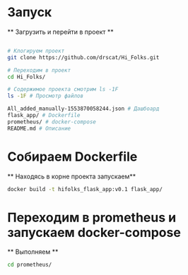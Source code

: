 # Запуск

** Загрузить и перейти в проект  **

```sh

# Клогируем проект
git clone https://github.com/drscat/Hi_Folks.git

# Переходим в проект
cd Hi_Folks/

# Содержимое проекта смотрим ls -1F
ls -1F # Просмотр файлов

All_added_manually-1553870058244.json # Дашбоард
flask_app/ # Dockerfile
prometheus/ # docker-compose
README.md # Описание
```

# Собираем Dockerfile

** Находясь в корне проекта запускаем**

```sh
docker build -t hifolks_flask_app:v0.1 flask_app/
```

# Переходим в prometheus и запускаем docker-compose

** Выполняем **
```sh
cd prometheus/

```
<!-- docker run -d -p 5000:5000 hifolks_flask_app:v0.1
docker run -itd --network=prometheus_two_monitor-net -d -p 5000:5000 hifolks_flask_app:v0.1 -->
